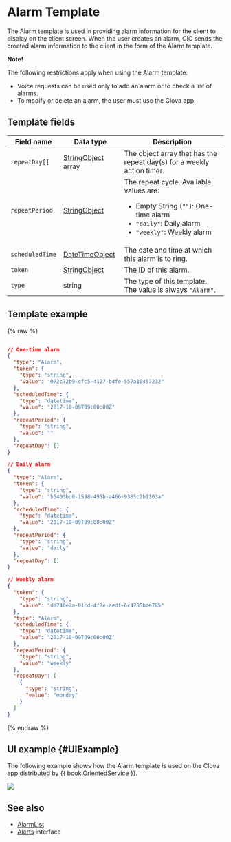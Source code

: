 # Alarm Template
The Alarm template is used in providing alarm information for the client to display on the client screen. When the user creates an alarm, CIC sends the created alarm information to the client in the form of the Alarm template.

<div class="note">
<p><strong>Note!</strong></p>
<p>The following restrictions apply when using the Alarm template:</p>
<ul>
  <li>Voice requests can be used only to add an alarm or to check a list of alarms.</li>
  <li>To modify or delete an alarm, the user must use the Clova app.</li>
</ul>
</div>

## Template fields

| Field name       | Data type    | Description                     |
|---------------|---------|-----------------------------|
| `repeatDay[]`     | [StringObject](/CIC/References/ContentTemplates/Shared_Objects.md#StringObject) array | The object array that has the repeat day(s) for a weekly action timer.     |
| `repeatPeriod`  | [StringObject](/CIC/References/ContentTemplates/Shared_Objects.md#StringObject)     | The repeat cycle. Available values are: <ul><li>Empty String (<code>""</code>): One-time alarm </li><li><code>"daily"</code>: Daily alarm</li><li><code>"weekly"</code>: Weekly alarm</li></ul> |
| `scheduledTime` | [DateTimeObject](/CIC/References/ContentTemplates/Shared_Objects.md#DateTimeObject) | The date and time at which this alarm is to ring.                         |
| `token`         | [StringObject](/CIC/References/ContentTemplates/Shared_Objects.md#StringObject)     | The ID of this alarm.                            |
| `type`          | string                                                                              | The type of this template. The value is always `"Alarm"`.             |

## Template example

{% raw %}

```json

// One-time alarm
{
  "type": "Alarm",
  "token": {
    "type": "string",
    "value": "072c72b9-cfc5-4127-b4fe-557a10457232"
  },
  "scheduledTime": {
    "type": "datetime",
    "value": "2017-10-09T09:00:00Z"
  },
  "repeatPeriod": {
    "type": "string",
    "value": ""
  },
  "repeatDay": []
}

// Daily alarm
{
  "type": "Alarm",
  "token": {
    "type": "string",
    "value": "b5403bd0-1598-495b-a466-9385c2b1103a"
  },
  "scheduledTime": {
    "type": "datetime",
    "value": "2017-10-09T09:00:00Z"
  },
  "repeatPeriod": {
    "type": "string",
    "value": "daily"
  },
  "repeatDay": []
}

// Weekly alarm
{
  "token": {
    "type": "string",
    "value": "da740e2a-01cd-4f2e-aedf-6c4285bae785"
  },
  "type": "Alarm",
  "scheduledTime": {
    "type": "datetime",
    "value": "2017-10-09T09:00:00Z"
  },
  "repeatPeriod": {
    "type": "string",
    "value": "weekly"
  },
  "repeatDay": [
    {
      "type": "string",
      "value": "monday"
    }
  ]
}
```

{% endraw %}

## UI example {#UIExample}

The following example shows how the Alarm template is used on the Clova app distributed by {{ book.OrientedService }}.

![](/CIC/Resources/Images/Content_Template-Alarm.png)

## See also
* [AlarmList](/CIC/References/ContentTemplates/AlarmList.md)
* [Alerts](/CIC/References/CICInterface/Alerts.md) interface
